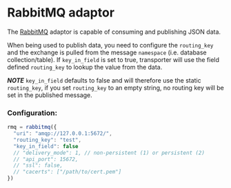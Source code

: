 # RabbitMQ adaptor

The [RabbitMQ](http://www.rabbitmq.com/) adaptor is capable of consuming and publishing JSON data.

When being used to publish data, you need to configure the `routing_key` and the exchange is pulled
from the message `namespace` (i.e. database collection/table). If `key_in_field` is set to true,
transporter will use the field defined `routing_key` to lookup the value from the data.

***NOTE***
`key_in_field` defaults to false and will therefore use the static `routing_key`, if you
set `routing_key` to an empty string, no routing key will be set in the published message.

### Configuration:
```javascript
rmq = rabbitmq({
  "uri": "amqp://127.0.0.1:5672/",
  "routing_key": "test",
  "key_in_field": false
  // "delivery_mode": 1, // non-persistent (1) or persistent (2)
  // "api_port": 15672,
  // "ssl": false,
  // "cacerts": ["/path/to/cert.pem"]
})
```
